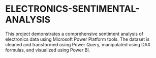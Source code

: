 # ELECTRONICS-SENTIMENTAL-ANALYSIS
This project demonstrates a comprehensive sentiment analysis of electronics data using Microsoft Power Platform tools. The dataset is cleaned and transformed using Power Query, manipulated using DAX formulas, and visualized using Power BI.
